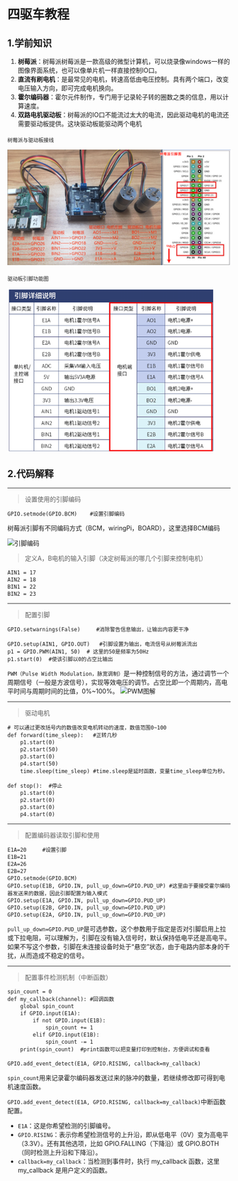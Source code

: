# 四驱车教程

## 1.学前知识
1. **树莓派**：树莓派树莓派是一款高级的微型计算机，可以烧录像windows一样的图像界面系统，也可以像单片机一样直接控制IO口。
2. **直流有刷电机**：是最常见的电机，转速高低由电压控制。具有两个端口，改变电压输入方向，即可完成电机换向。
3. **霍尔编码器**：霍尔元件制作，专门用于记录轮子转的圈数之类的信息，用以计算速度。
4. **双路电机驱动板**：树莓派的IO口不能流过太大的电流，因此驱动电机的电流还需要驱动板提供。这块驱动板能驱动两个电机

<sub>树莓派与驱动板接线</sub>

![树莓派与驱动板接线](树莓派与驱动板接线图.png)


<sub>驱动板引脚功能图</sub>

![驱动板引脚功能图](驱动板引脚功能图.png)


## 2.代码解释

---
>设置使用的引脚编码
```
GPIO.setmode(GPIO.BCM)    #设置引脚编码
```
树莓派引脚有不同编码方式（BCM，wiringPi，BOARD），这里选择BCM编码

![引脚编码](https://github.com/user-attachments/assets/ab783865-609b-42b0-87c3-e98111dbfa81)

>定义A，B电机的输入引脚（决定树莓派的哪几个引脚来控制电机）
```
AIN1 = 17
AIN2 = 18
BIN1 = 22
BIN2 = 23
```

---
>配置引脚
```
GPIO.setwarnings(False)     #消除警告信息输出，让输出内容更干净

GPIO.setup(AIN1, GPIO.OUT)   #引脚设置为输出，电流信号从树莓派流出
p1 = GPIO.PWM(AIN1, 50)  # 这里的50是频率为50Hz
p1.start(0)  #使该引脚以0的占空比输出
```
`PWM（Pulse Width Modulation，脉宽调制）`是一种控制信号的方法，通过调节一个周期信号（一般是方波信号），实现等效电压的调节。占空比即一个周期内，高电平时间与周期时间的比值，0%~100%。
![PWM图解](https://github.com/user-attachments/assets/99a8c37e-6190-474c-93eb-91c5bd181318)

---
>驱动电机
```
# 可以通过更改括号内的数值改变电机转动的速度，数值范围0~100
def forward(time_sleep):   #正转几秒
    p1.start(0)
    p2.start(50)
    p3.start(0)
    p4.start(50)
    time.sleep(time_sleep) #time.sleep是延时函数，变量time_sleep单位为秒。
    
def stop():  #停止
    p1.start(0)
    p2.start(0)
    p3.start(0)
    p4.start(0)
```

---
>配置编码器读取引脚和使用
```
E1A=20     #设置引脚
E1B=21
E2A=26
E2B=27
GPIO.setmode(GPIO.BCM)
GPIO.setup(E1B, GPIO.IN, pull_up_down=GPIO.PUD_UP) #这里由于要接受霍尔编码器发送来的数据，因此引脚配置为输入模式
GPIO.setup(E1A, GPIO.IN, pull_up_down=GPIO.PUD_UP)
GPIO.setup(E2B, GPIO.IN, pull_up_down=GPIO.PUD_UP)
GPIO.setup(E2A, GPIO.IN, pull_up_down=GPIO.PUD_UP)
```
`pull_up_down=GPIO.PUD_UP`是可选参数，这个参数用于指定是否对引脚启用上拉或下拉电阻，可以理解为，引脚在没有输入信号时，默认保持低电平还是高电平。如果不写这个参数，引脚在未连接设备时处于“悬空”状态，由于电路内部本身的干扰，从而造成不稳定的信号。

---
>配置事件检测机制（中断函数）
```
spin_count = 0
def my_callback(channel): #回调函数
    global spin_count
    if GPIO.input(E1A):
        if not GPIO.input(E1B):
            spin_count += 1
        elif GPIO.input(E1B):
            spin_count -= 1
    print(spin_count)  #print函数可以把变量打印到控制台，方便调试和查看

GPIO.add_event_detect(E1A, GPIO.RISING, callback=my_callback)
```
`spin_count`用来记录霍尔编码器发送过来的脉冲的数量，若继续修改即可得到电机速度函数。

`GPIO.add_event_detect(E1A, GPIO.RISING, callback=my_callback)`中断函数配置。
- `E1A`：这是你希望检测的引脚编号。
- `GPIO.RISING`：表示你希望检测信号的上升沿，即从低电平（0V）变为高电平（3.3V）。还有其他选项，比如 GPIO.FALLING（下降沿）或 GPIO.BOTH（同时检测上升沿和下降沿）。
- `callback=my_callback`：当检测到事件时，执行 my_callback 函数，这里 my_callback 是用户定义的函数。
